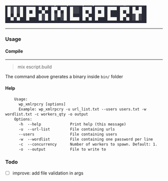 ![logo](assets/wp-logo.png)

___

### Usage

#### Compile
---
> mix escript.build

The command above gnerates a binary inside `bin/` folder

#### Help
```
    Usage:
      wp_xmlrpcry [options]
      Example: wp_xmlrpcry -u url_list.txt --users users.txt -w wordlist.txt -c workers_qty -o output
    Options:
      -h  --help             Print help (this message)
      -u  --url-list         File containing urls
      --users                File containing users
      -w  --wordlist         File containing one password per line
      -c  --concurrency      Number of workers to spawn. Default: 1.
      -o  --output           File to write to

```

### Todo
- [ ] improve: add file validation in args
